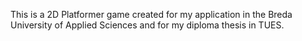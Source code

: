 This is a 2D Platformer game created for my application in the Breda University of Applied Sciences and for my diploma thesis in TUES.
